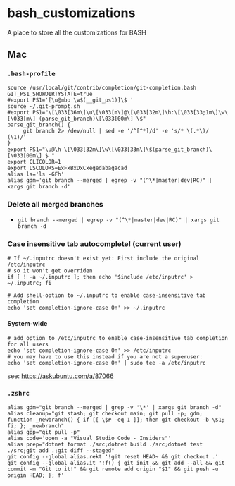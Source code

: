 # bash_customizations
A place to store all the customizations for BASH

## Mac

### `.bash-profile`

```
source /usr/local/git/contrib/completion/git-completion.bash
GIT_PS1_SHOWDIRTYSTATE=true
#export PS1='[\u@mbp \w$(__git_ps1)]\$ '
source ~/.git-prompt.sh
#export PS1="\[\033[36m\]\u\[\033[m\]@\[\033[32m\]\h:\[\033[33;1m\]\w\[\033[m\] (parse_git_branch)\[\033[00m\] \$"
parse_git_branch() {
     git branch 2> /dev/null | sed -e '/^[^*]/d' -e 's/* \(.*\)/ (\1)/'
}
export PS1="\u@\h \[\033[32m\]\w\[\033[33m\]\$(parse_git_branch)\[\033[00m\] $ "
export CLICOLOR=1
export LSCOLORS=ExFxBxDxCxegedabagacad
alias ls='ls -GFh'
alias gdm='git branch --merged | egrep -v "(^\*|master|dev|RC)" | xargs git branch -d'
```

### Delete all merged branches

* `git branch --merged | egrep -v "(^\*|master|dev|RC)" | xargs git branch -d`

### Case insensitive tab autocomplete! (current user)

```
# If ~/.inputrc doesn't exist yet: First include the original /etc/inputrc
# so it won't get overriden
if [ ! -a ~/.inputrc ]; then echo '$include /etc/inputrc' > ~/.inputrc; fi

# Add shell-option to ~/.inputrc to enable case-insensitive tab completion
echo 'set completion-ignore-case On' >> ~/.inputrc
```

#### System-wide

```
# add option to /etc/inputrc to enable case-insensitive tab completion for all users
echo 'set completion-ignore-case On' >> /etc/inputrc
# you may have to use this instead if you are not a superuser:
echo 'set completion-ignore-case On' | sudo tee -a /etc/inputrc
```

see: https://askubuntu.com/a/87066

### `.zshrc`

```
alias gdm="git branch --merged | grep -v '\*' | xargs git branch -d"
alias cleanup="git stash; git checkout main; git pull -p; gdm; function _newbranch() { if [[ \$# -eq 1 ]]; then git checkout -b \$1; fi; }; _newbranch"
alias gpp="git pull -p"
alias code='open -a "Visual Studio Code - Insiders"'
alias prep="dotnet format ./src;dotnet build ./src;dotnet test ./src;git add .;git diff --staged"
git config --global alias.rekt '!git reset HEAD~ && git checkout .'
git config --global alias.it '!f() { git init && git add --all && git commit -m "Git to it!" && git remote add origin "$1" && git push -u origin HEAD; }; f'
```

